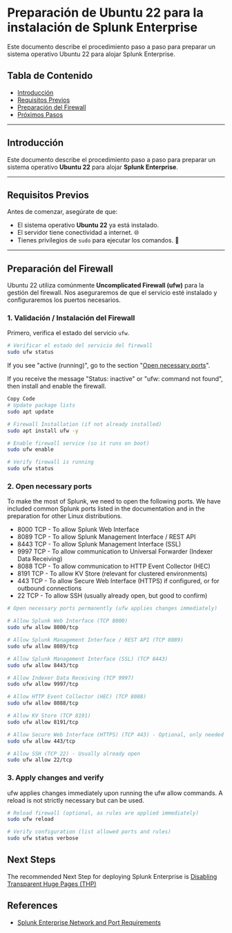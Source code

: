 # Preparación de Ubuntu 22 para la instalación de Splunk Enterprise

Este documento describe el procedimiento paso a paso para preparar un sistema operativo Ubuntu 22 para alojar Splunk Enterprise.

## Tabla de Contenido
- [Introducción](#introducción)
- [Requisitos Previos](#requisitos-previos)
- [Preparación del Firewall](#preparación-del-firewall)
- [Próximos Pasos](#próximos-pasos)

---

## Introducción
Este documento describe el procedimiento paso a paso para preparar un sistema operativo **Ubuntu 22** para alojar **Splunk Enterprise**.

---

## Requisitos Previos
Antes de comenzar, asegúrate de que:

* El sistema operativo **Ubuntu 22** ya está instalado.
* El servidor tiene conectividad a internet. 🌐
* Tienes privilegios de `sudo` para ejecutar los comandos. 🔑

---

## Preparación del Firewall
Ubuntu 22 utiliza comúnmente **Uncomplicated Firewall (ufw)** para la gestión del firewall. Nos aseguraremos de que el servicio esté instalado y configuraremos los puertos necesarios.

### 1. Validación / Instalación del Firewall
Primero, verifica el estado del servicio `ufw`.

```bash
# Verificar el estado del servicio del firewall
sudo ufw status
```

If you see "active (running)", go to the section "[Open necessary ports](#open-necessary-ports)".

If you receive the message "Status: inactive" or "ufw: command not found", then install and enable the firewall.

```bash
Copy Code
# Update package lists
sudo apt update

# Firewall Installation (if not already installed)
sudo apt install ufw -y

# Enable firewall service (so it runs on boot)
sudo ufw enable

# Verify firewall is running
sudo ufw status
```

### 2. Open necessary ports

To make the most of Splunk, we need to open the following ports. We have included common Splunk ports listed in the documentation and in the preparation for other Linux distributions.

* 8000 TCP - To allow Splunk Web Interface
* 8089 TCP - To allow Splunk Management Interface / REST API
* 8443 TCP - To allow Splunk Management Interface (SSL)
* 9997 TCP - To allow communication to Universal Forwarder (Indexer Data Receiving)
* 8088 TCP - To allow communication to HTTP Event Collector (HEC)
* 8191 TCP - To allow KV Store (relevant for clustered environments)
* 443 TCP - To allow Secure Web Interface (HTTPS) if configured, or for outbound connections
* 22 TCP - To allow SSH (usually already open, but good to confirm)

``` bash
# Open necessary ports permanently (ufw applies changes immediately)

# Allow Splunk Web Interface (TCP 8000)
sudo ufw allow 8000/tcp

# Allow Splunk Management Interface / REST API (TCP 8089)
sudo ufw allow 8089/tcp

# Allow Splunk Management Interface (SSL) (TCP 8443)
sudo ufw allow 8443/tcp

# Allow Indexer Data Receiving (TCP 9997)
sudo ufw allow 9997/tcp

# Allow HTTP Event Collector (HEC) (TCP 8088)
sudo ufw allow 8088/tcp

# Allow KV Store (TCP 8191)
sudo ufw allow 8191/tcp

# Allow Secure Web Interface (HTTPS) (TCP 443) - Optional, only needed if you configure Splunk for HTTPS on 443
sudo ufw allow 443/tcp

# Allow SSH (TCP 22) - Usually already open
sudo ufw allow 22/tcp

```

### 3. Apply changes and verify

ufw applies changes immediately upon running the ufw allow commands. A reload is not strictly necessary but can be used.

``` bash
# Reload firewall (optional, as rules are applied immediately)
sudo ufw reload

# Verify configuration (list allowed ports and rules)
sudo ufw status verbose
```

## Next Steps

The recommended Next Step for deploying Splunk Enterprise is [Disabling Transparent Huge Pages (THP)](https://github.com/splunkcep/splunk_platform/blob/main/OS_preparation/Disable_THP_EN.md)

## References

* [Splunk Enterprise Network and Port Requirements](https://docs.splunk.com/Documentation/Splunk/9.4.1/InheritedDeployment/Ports)
